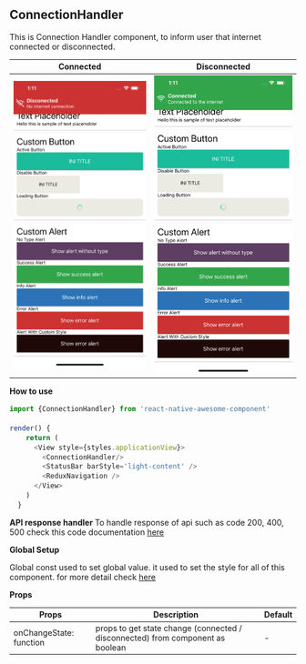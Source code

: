 ## ConnectionHandler
This is Connection Handler component, to inform user that internet connected or disconnected.

Connected | Disconnected   
--- | --- 
<img src="./images/disconnect.png" width="400px" > | <img src="./images/connected.png" width="400px" > 

**How to use**

```javascript
import {ConnectionHandler} from 'react-native-awesome-component'

render() {
    return (
      <View style={styles.applicationView}>
        <ConnectionHandler/>
        <StatusBar barStyle='light-content' />
        <ReduxNavigation />
      </View>
    )
  }
```

**API response handler**
To handle response of api such as code 200, 400, 500 check this code documentation [here](./method.md#apihelper)

**Global Setup**

Global const used to set global value. it used to set the style for all of this component. for more detail check [here](./global-const.md#connectionhandler)

**Props**

Props | Description | Default  
--- | --- | --- 
onChangeState: function | props to get state change (connected / disconnected) from component as boolean | - 
